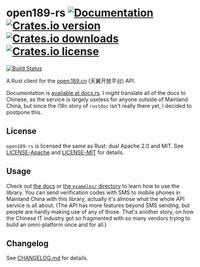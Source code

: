 # open189-rs  [![Documentation](https://docs.rs/open189/badge.svg)][docs-rs] [![Crates.io version](https://img.shields.io/crates/v/open189.svg)][cratesio] [![Crates.io downloads](https://img.shields.io/crates/dv/open189.svg)][cratesio] [![Crates.io license](https://img.shields.io/crates/l/open189.svg)](#License)

[![Build Status](https://travis-ci.org/xen0n/open189-rs.svg?branch=develop)](https://travis-ci.org/xen0n/open189-rs)

A Rust client for the [open.189.cn] (天翼开放平台) API.

Documentation is [available at docs.rs][docs-rs]. I *might* translate all of
the docs to Chinese, as the service is largely useless for anyone outside of
Mainland China, but since the i18n story of `rustdoc` isn't really there yet,
I decided to postpone this.

[open.189.cn]: http://open.189.cn
[cratesio]: https://crates.io/crates/open189
[docs-rs]: https://docs.rs/open189


## License

`open189-rs` is licensed the same as Rust: dual Apache 2.0 and MIT. See
[LICENSE-Apache](./LICENSE-Apache) and [LICENSE-MIT](./LICENSE-MIT) for details.


## Usage

Check out [the docs][docs-rs] or [the `examples/` directory](./examples) to
learn how to use the library. You can send verification codes with SMS to
mobile phones in Mainland China with this library, actually it's almose what the
whole API service is all about. (The API has more features beyond SMS sending,
but people are hardly making use of any of those. That's another story, on how
the Chinese IT industry got so fragmented with so many vendors trying to build
an omni-platform once and for all.)


## Changelog

See [CHANGELOG.md](./CHANGELOG.md) for details.


<!-- vim:set ai et ts=4 sw=4 sts=4 fenc=utf-8: -->
